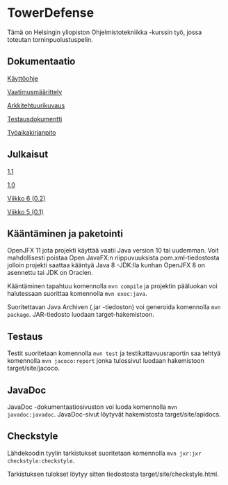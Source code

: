 # TowerDefense

Tämä on Helsingin yliopiston Ohjelmistotekniikka -kurssin työ,
jossa toteutan torninpuolustuspelin.

## Dokumentaatio

[Käyttöohje](documentation/manual.md)

[Vaatimusmäärittely](documentation/requirements.md)

[Arkkitehtuurikuvaus](documentation/architecture.md)

[Testausdokumentti](documentation/tests.md)

[Työaikakirjanpito](documentation/work_journal.md)

## Julkaisut

[1.1](../../releases/tag/v1.1)

[1.0](../../releases/tag/v1.0)

[Viikko 6 \(0.2\)](../../releases/tag/v0.2)

[Viikko 5 \(0.1\)](../../releases/tag/v0.1)

## Kääntäminen ja paketointi

OpenJFX 11 jota projekti käyttää vaatii Java version 10 tai uudemman.
Voit mahdollisesti poistaa Open JavaFX:n riippuvuuksista pom.xml-tiedostosta
jolloin projekti saattaa kääntyä Java 8 -JDK:lla kunhan OpenJFX 8 on asennettu
tai JDK on Oraclen.

Kääntäminen tapahtuu komennolla `mvn compile` ja projektin pääluokan voi
halutessaan suorittaa komennolla `mvn exec:java`.

Suoritettavan Java Archiven (.jar -tiedoston) voi generoida komennolla
`mvn package`. JAR-tiedosto luodaan target-hakemistoon.

## Testaus

Testit suoritetaan komennolla `mvn test` ja testikattavuusraportin saa tehtyä
komennolla `mvn jacoco:report` jonka tulossivut luodaan hakemistoon
target/site/jacoco.

## JavaDoc

JavaDoc -dokumentaatiosivuston voi luoda komennolla `mvn javadoc:javadoc`.
JavaDoc-sivut löytyvät hakemistosta target/site/apidocs.

## Checkstyle

Lähdekoodin tyylin tarkistukset suoritetaan komennolla
`mvn jxr:jxr checkstyle:checkstyle`.

Tarkistuksen tulokset löytyy sitten tiedostosta target/site/checkstyle.html.
